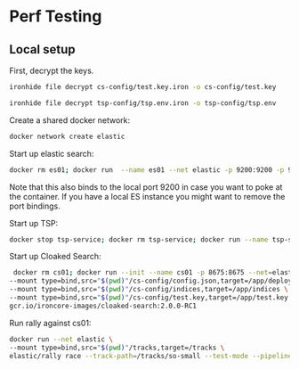 # Perf Testing

## Local setup

First, decrypt the keys.

```bash
ironhide file decrypt cs-config/test.key.iron -o cs-config/test.key
```

```bash
ironhide file decrypt tsp-config/tsp.env.iron -o tsp-config/tsp.env
```

Create a shared docker network:

```bash
docker network create elastic
```

Start up elastic search:

```bash
docker rm es01; docker run  --name es01 --net elastic -p 9200:9200 -p 9300:9300 -e "discovery.type=single-node" -e "xpack.security.enabled=false" docker.elastic.co/elasticsearch/elasticsearch:8.5.0
```

Note that this also binds to the local port 9200 in case you want to poke at the container. If you have a local ES instance you might want to remove the port bindings.

Start up TSP:

```bash
docker stop tsp-service; docker rm tsp-service; docker run --name tsp-service --env-file tsp-config/tsp.env --net elastic gcr.io/ironcore-images/tenant-security-proxy:4
```

Start up Cloaked Search:

```bash
 docker rm cs01; docker run --init --name cs01 -p 8675:8675 --net=elastic \
--mount type=bind,src="$(pwd)"/cs-config/config.json,target=/app/deploy.yml \
--mount type=bind,src="$(pwd)"/cs-config/indices,target=/app/indices \
--mount type=bind,src="$(pwd)"/cs-config/test.key,target=/app/test.key \
gcr.io/ironcore-images/cloaked-search:2.0.0-RC1
```


Run rally against cs01:

```bash
docker run --net elastic \
--mount type=bind,src="$(pwd)"/tracks,target=/tracks \
elastic/rally race --track-path=/tracks/so-small --test-mode --pipeline=benchmark-only --target-hosts=cs01:8675
```
